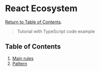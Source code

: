 # React Ecosystem

[Return to Table of Contents](../README.md).

> Tutorial with TypeScript code example

## Table of Contents

1. [Main rules](clear-code.md)
2. [Pattern](patter.md)
